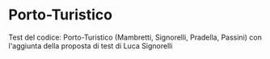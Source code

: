 # Porto-Turistico
Test del codice: Porto-Turistico (Mambretti, Signorelli, Pradella, Passini)
con l'aggiunta della proposta di test di Luca Signorelli
